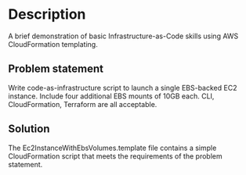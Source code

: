 # Description

A brief demonstration of basic Infrastructure-as-Code skills using AWS
CloudFormation templating.

## Problem statement

Write code-as-infrastructure script to launch a single EBS-backed EC2
instance. Include four additional EBS mounts of 10GB each. CLI,
CloudFormation, Terraform are all acceptable.

## Solution

The Ec2InstanceWithEbsVolumes.template file contains a simple CloudFormation
script that meets the requirements of the problem statement.
